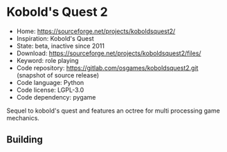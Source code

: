 # Kobold's Quest 2

- Home: https://sourceforge.net/projects/koboldsquest2/
- Inspiration: Kobold's Quest
- State: beta, inactive since 2011
- Download: https://sourceforge.net/projects/koboldsquest2/files/
- Keyword: role playing
- Code repository: https://gitlab.com/osgames/koboldsquest2.git (snapshot of source release)
- Code language: Python
- Code license: LGPL-3.0
- Code dependency: pygame

Sequel to kobold's quest and features an octree for multi processing game mechanics.

## Building
